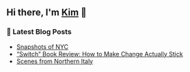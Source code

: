 ## Hi there, I'm [Kim](https://kim-nguyenkhn.github.io/) 👋

### 📕 Latest Blog Posts
<!-- BLOG-POST-LIST:START -->
- [Snapshots of NYC](https://kimception.blog/2025/10/18/nyc-snapshots/)
- [“Switch” Book Review: How to Make Change Actually Stick](https://kimception.blog/2025/10/18/how-to-make-change-actually-stick/)
- [Scenes from Northern Italy](https://kimception.blog/2025/10/06/scenes-from-northern-italy/)
<!-- BLOG-POST-LIST:END -->
